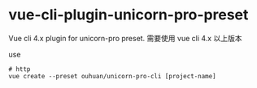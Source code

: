 # vue-cli-plugin-unicorn-pro-preset

Vue cli 4.x plugin for unicorn-pro preset.
需要使用 vue cli 4.x 以上版本

use
```
# http
vue create --preset ouhuan/unicorn-pro-cli [project-name]
